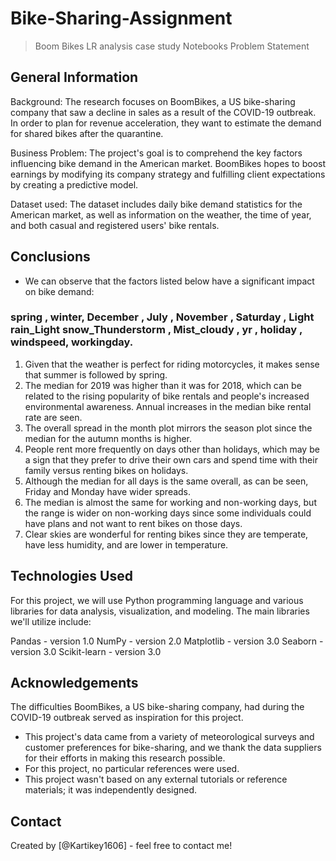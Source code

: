 # Bike-Sharing-Assignment
> Boom Bikes LR analysis case study Notebooks Problem Statement


## General Information
Background: The research focuses on BoomBikes, a US bike-sharing company that saw a decline in sales as a result of the COVID-19 outbreak. In order to plan for revenue acceleration, they want to estimate the demand for shared bikes after the quarantine.

Business Problem: The project's goal is to comprehend the key factors influencing bike demand in the American market. BoomBikes hopes to boost earnings by modifying its company strategy and fulfilling client expectations by creating a predictive model.

Dataset used: The dataset includes daily bike demand statistics for the American market, as well as information on the weather, the time of year, and both casual and registered users' bike rentals.


## Conclusions
- We can observe that the factors listed below have a significant impact on bike demand:

###  spring , winter, December , July , November , Saturday , Light rain_Light snow_Thunderstorm , Mist_cloudy , yr , holiday , windspeed, workingday.

1. Given that the weather is perfect for riding motorcycles, it makes sense that summer is followed by spring.
2. The median for 2019 was higher than it was for 2018, which can be related to the rising popularity of bike rentals and people's increased environmental awareness. 
Annual increases in the median bike rental rate are seen.
3. The overall spread in the month plot mirrors the season plot since the median for the autumn months is higher.
4. People rent more frequently on days other than holidays, which may be a sign that they prefer to drive their own cars and spend time with their family versus renting bikes on holidays.
5. Although the median for all days is the same overall, as can be seen, Friday and Monday have wider spreads.
6. The median is almost the same for working and non-working days, but the range is wider on non-working days since some individuals could have plans and not want to rent bikes on those days.
7. Clear skies are wonderful for renting bikes since they are temperate, have less humidity, and are lower in temperature.


## Technologies Used
For this project, we will use Python programming language and various libraries for data analysis, visualization, and modeling. The main libraries we'll utilize include:

Pandas - version 1.0
NumPy - version 2.0
Matplotlib - version 3.0
Seaborn - version 3.0
Scikit-learn - version 3.0

## Acknowledgements
The difficulties BoomBikes, a US bike-sharing company, had during the COVID-19 outbreak served as inspiration for this project.
- This project's data came from a variety of meteorological surveys and customer preferences for bike-sharing, and we thank the data suppliers for their efforts in making this research possible.
- For this project, no particular references were used.
- This project wasn't based on any external tutorials or reference materials; it was independently designed.

## Contact
Created by [@Kartikey1606] - feel free to contact me!

